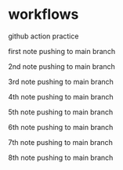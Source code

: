 # workflows
github action practice

first note pushing to main branch

2nd note pushing to main branch

3rd note pushing to main branch

4th note pushing to main branch

5th note pushing to main branch

6th note pushing to main branch

7th note pushing to main branch

8th note pushing to main branch